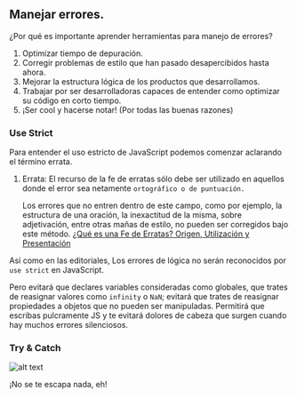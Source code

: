## Manejar errores.

¿Por qué es importante aprender herramientas para manejo de errores?

1. Optimizar tiempo de depuración.
2. Corregir problemas de estilo que han pasado 
desapercibidos hasta ahora. 
3. Mejorar la estructura lógica de los productos
que desarrollamos. 
4. Trabajar por ser desarrolladoras capaces de entender
como optimizar su código en corto tiempo.
5. ¡Ser cool y hacerse notar! (Por todas las buenas razones)

### Use Strict

Para entender el uso estricto de JavaScript podemos comenzar aclarando el término errata.
1. Errata:
    El recurso de la fe de erratas sólo debe ser utilizado en aquellos donde el error sea netamente `ortográfico o de puntuación.`

    Los errores que no entren dentro de este campo, como por ejemplo, la estructura de una oración, la inexactitud de la misma, sobre adjetivación, entre otras mañas de estilo, no pueden ser corregidos bajo este método.
    [¿Qué es una Fe de Erratas? Origen, Utilización y Presentación]("https://www.lifeder.com/fe-de-erratas/")

Así como en las editoriales, Los errores de lógica no serán reconocidos por `use strict` en JavaScript.

Pero evitará que declares variables consideradas como globales, que trates
 de reasignar valores como `infinity` o `NaN`; evitará que trates de reasignar
  propiedades a objetos que no pueden ser manipuladas. 
Permitirá que escribas pulcramente JS y te evitará dolores de
 cabeza que surgen cuando hay muchos errores silenciosos.
 ### Try & Catch

![alt text](https://media.giphy.com/media/11zemvQhaIZZxS/giphy.gif  "Logo Title Text 1")

¡No se te escapa nada, eh!


 

